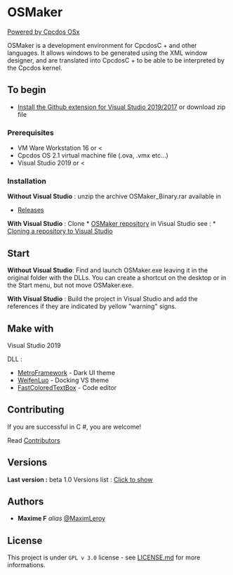 # OSMaker

[Powered by Cpcdos OSx](http://cpcdos.net)

OSMaker is a development environment for CpcdosC + and other languages. 
It allows windows to be generated using the XML window designer, and are translated into CpcdosC + to be able to be interpreted by the Cpcdos kernel. 

## To begin
* [Install the Github extension for Visual Studio 2019/2017](https://visualstudio.github.com/)
or download zip file

### Prerequisites

- VM Ware Workstation 16 or <
- Cpcdos OS 2.1 virtual machine file (.ova, .vmx etc...)
- Visual Studio 2019 or <

### Installation
**Without Visual Studio** : unzip the archive OSMaker_Binary.rar available in
* [Releases](https://github.com/MaximLeroy/OSMaker/releases)

**With Visual Studio** :
Clone * [OSMaker repository](https://github.com/MaximLeroy/OSMaker) in Visual Studio
see : * [Cloning a repository to Visual Studio](https://github.com/github/VisualStudio/blob/master/docs/using/cloning-a-repository-to-visual-studio.md)

## Start
**Without Visual Studio**:
Find and launch OSMaker.exe leaving it in the original folder with the DLLs.
You can create a shortcut on the desktop or in the Start menu, but not move OSMaker.exe.

**With Visual Studio** :
Build the project in Visual Studio and add the references if they are indicated by yellow "warning" signs.

## Make with

Visual Studio 2019

DLL :
* [MetroFramework](https://github.com/thielj/MetroFramework) - Dark UI theme
* [WeifenLuo](https://github.com/dockpanelsuite/dockpanelsuite) - Docking VS theme
* [FastColoredTextBox](https://github.com/PavelTorgashov/FastColoredTextBox) - Code editor

## Contributing
If you are successful in C #, you are welcome!

Read [Contributors](https://github.com/MaximLeroy/OSMaker/graphs/contributors)

## Versions
**Last version :** beta 1.0
Versions list : [Click to show](https://github.com/MaximLeroy/OSMaker/tags)

## Authors
* **Maxime F** _alias_ [@MaximLeroy](https://github.com/MaximLeroy)


## License

This project is under ``GPL v 3.0`` license - see [LICENSE.md](https://github.com/MaximLeroy/OSMaker/blob/OSMakerCSharp/LICENSE) for more informations.


